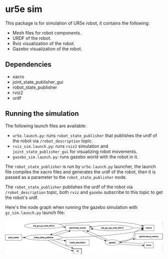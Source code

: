 # ur5e sim

This package is for simulation of UR5e robot, it contains the following:

- Mesh files for robot components.
- URDF of the robot.
- Rviz visualization of the robot.
- Gazebo visualization of the robot.

## Dependencies

- xacro
- joint_state_publisher_gui
- robot_state_publisher
- rviz2
- urdf

## Running the simulation

The following launch files are available:

- `ur5e.launch.py`: runs `robot_state_publisher` that publishes the urdf of the robot via `/robot_description` topic.
- `rviz_sim.launch.py`: runs `rviz2` simulation and `joint_state_publisher_gui` for visualizing robot movements.
- `gazebo_sim.launch.py`: runs gazebo world with the robot in it. 


The `robot_state_publisher` is run by `ur5e.launch.py` launcher, the launch file compiles the xacro files and generates the urdf of the robot, then it is passed as a parameter to the `robot_state_publisher` node.

The `robot_state_publisher` publishes the urdf of the robot via `/robot_description` topic, both `rviz` and `gazebo` subscribe to this topic to get the robot's urdf.

Here's the node graph when running the gazebo simulation with `gz_sim.launch.py` launch file:

![](docs/gz_sim_rqt.png)
